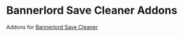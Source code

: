 # Bannerlord Save Cleaner Addons

Addons for [Bannerlord Save Cleaner](https://github.com/JungleDruid/bannerlord-save-cleaner)
